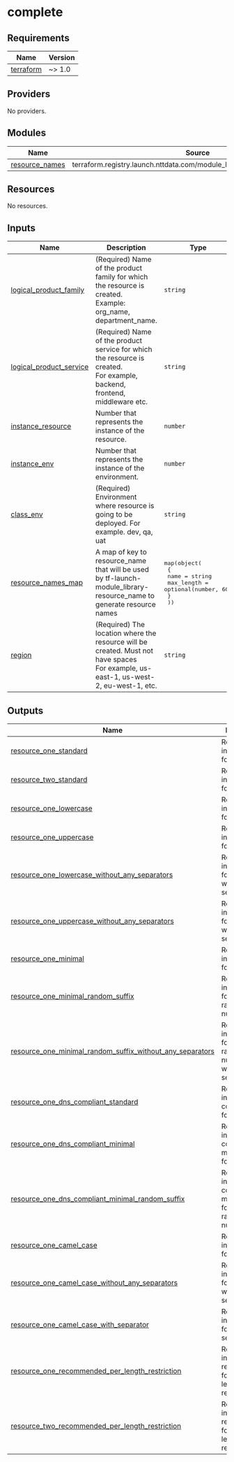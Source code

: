 # complete

<!-- BEGINNING OF PRE-COMMIT-TERRAFORM DOCS HOOK -->
## Requirements

| Name | Version |
|------|---------|
| <a name="requirement_terraform"></a> [terraform](#requirement\_terraform) | ~> 1.0 |

## Providers

No providers.

## Modules

| Name | Source | Version |
|------|--------|---------|
| <a name="module_resource_names"></a> [resource\_names](#module\_resource\_names) | terraform.registry.launch.nttdata.com/module_library/resource_name/launch | ~> 1.0 |

## Resources

No resources.

## Inputs

| Name | Description | Type | Default | Required |
|------|-------------|------|---------|:--------:|
| <a name="input_logical_product_family"></a> [logical\_product\_family](#input\_logical\_product\_family) | (Required) Name of the product family for which the resource is created.<br>    Example: org\_name, department\_name. | `string` | `"launch"` | no |
| <a name="input_logical_product_service"></a> [logical\_product\_service](#input\_logical\_product\_service) | (Required) Name of the product service for which the resource is created.<br>    For example, backend, frontend, middleware etc. | `string` | `"backend"` | no |
| <a name="input_instance_resource"></a> [instance\_resource](#input\_instance\_resource) | Number that represents the instance of the resource. | `number` | `0` | no |
| <a name="input_instance_env"></a> [instance\_env](#input\_instance\_env) | Number that represents the instance of the environment. | `number` | `0` | no |
| <a name="input_class_env"></a> [class\_env](#input\_class\_env) | (Required) Environment where resource is going to be deployed. For example. dev, qa, uat | `string` | `"dev"` | no |
| <a name="input_resource_names_map"></a> [resource\_names\_map](#input\_resource\_names\_map) | A map of key to resource\_name that will be used by tf-launch-module\_library-resource\_name to generate resource names | <pre>map(object(<br>    {<br>      name       = string<br>      max_length = optional(number, 60)<br>    }<br>  ))</pre> | `{}` | no |
| <a name="input_region"></a> [region](#input\_region) | (Required) The location where the resource will be created. Must not have spaces<br>    For example, us-east-1, us-west-2, eu-west-1, etc. | `string` | `"us-east-2"` | no |

## Outputs

| Name | Description |
|------|-------------|
| <a name="output_resource_one_standard"></a> [resource\_one\_standard](#output\_resource\_one\_standard) | Resource one in standard format. |
| <a name="output_resource_two_standard"></a> [resource\_two\_standard](#output\_resource\_two\_standard) | Resource two in standard format. |
| <a name="output_resource_one_lowercase"></a> [resource\_one\_lowercase](#output\_resource\_one\_lowercase) | Resource one in lowercase format. |
| <a name="output_resource_one_uppercase"></a> [resource\_one\_uppercase](#output\_resource\_one\_uppercase) | Resource one in uppercase format. |
| <a name="output_resource_one_lowercase_without_any_separators"></a> [resource\_one\_lowercase\_without\_any\_separators](#output\_resource\_one\_lowercase\_without\_any\_separators) | Resource one in lowercase format without separator. |
| <a name="output_resource_one_uppercase_without_any_separators"></a> [resource\_one\_uppercase\_without\_any\_separators](#output\_resource\_one\_uppercase\_without\_any\_separators) | Resource one in uppercase format without separator. |
| <a name="output_resource_one_minimal"></a> [resource\_one\_minimal](#output\_resource\_one\_minimal) | Resource one in minimal format. |
| <a name="output_resource_one_minimal_random_suffix"></a> [resource\_one\_minimal\_random\_suffix](#output\_resource\_one\_minimal\_random\_suffix) | Resource one in minimal format with random number. |
| <a name="output_resource_one_minimal_random_suffix_without_any_separators"></a> [resource\_one\_minimal\_random\_suffix\_without\_any\_separators](#output\_resource\_one\_minimal\_random\_suffix\_without\_any\_separators) | Resource one in minimal format with random number without separator. |
| <a name="output_resource_one_dns_compliant_standard"></a> [resource\_one\_dns\_compliant\_standard](#output\_resource\_one\_dns\_compliant\_standard) | Resource one in DNS compliant format. |
| <a name="output_resource_one_dns_compliant_minimal"></a> [resource\_one\_dns\_compliant\_minimal](#output\_resource\_one\_dns\_compliant\_minimal) | Resource one in DNS compliant minimal format. |
| <a name="output_resource_one_dns_compliant_minimal_random_suffix"></a> [resource\_one\_dns\_compliant\_minimal\_random\_suffix](#output\_resource\_one\_dns\_compliant\_minimal\_random\_suffix) | Resource one in DNS compliant minimal format with random number. |
| <a name="output_resource_one_camel_case"></a> [resource\_one\_camel\_case](#output\_resource\_one\_camel\_case) | Resource one in camel case format. |
| <a name="output_resource_one_camel_case_without_any_separators"></a> [resource\_one\_camel\_case\_without\_any\_separators](#output\_resource\_one\_camel\_case\_without\_any\_separators) | Resource one in camel case format without separator. |
| <a name="output_resource_one_camel_case_with_separator"></a> [resource\_one\_camel\_case\_with\_separator](#output\_resource\_one\_camel\_case\_with\_separator) | Resource one in camel case format with separator. |
| <a name="output_resource_one_recommended_per_length_restriction"></a> [resource\_one\_recommended\_per\_length\_restriction](#output\_resource\_one\_recommended\_per\_length\_restriction) | Resource one in recommended format as per length restriction. |
| <a name="output_resource_two_recommended_per_length_restriction"></a> [resource\_two\_recommended\_per\_length\_restriction](#output\_resource\_two\_recommended\_per\_length\_restriction) | Resource two in recommended format as per length restriction. |
<!-- END OF PRE-COMMIT-TERRAFORM DOCS HOOK -->

